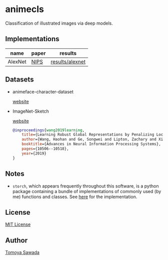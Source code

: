 
# animecls

Classification of illustrated images via deep models.

## Implementations

|name|paper|results|
|-|-|-|
|AlexNet|[NIPS](https://papers.nips.cc/paper/2012/hash/c399862d3b9d6b76c8436e924a68c45b-Abstract.html)|[results/alexnet](./results/alexnet/)|

## Datasets

- animeface-character-dataset

    [website](http://www.nurs.or.jp/~nagadomi/animeface-character-dataset/)

- ImageNet-Sketch

    [website](https://github.com/HaohanWang/ImageNet-Sketch)

    ```bibtex
    @inproceedings{wang2019learning,
        title={Learning Robust Global Representations by Penalizing Local Predictive Power},
        author={Wang, Haohan and Ge, Songwei and Lipton, Zachary and Xing, Eric P},
        booktitle={Advances in Neural Information Processing Systems},
        pages={10506--10518},
        year={2019}
    }
    ```

## Notes

- `storch`, which appears frequently throughout this software, is a python package containing a bundle of implementations of commonly used (by me) functions and classes. See [here](https://github/STomoya/storch) for the implementation.

## License

[MIT License](./LICENSE)

## Author

[Tomoya Sawada](https://github.com/STomoya/)
